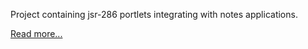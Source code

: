 Project containing jsr-286 portlets integrating with notes applications.

[Read more...](https://code.google.com/p/oppna-program-notessystem/wiki/Introduktion)